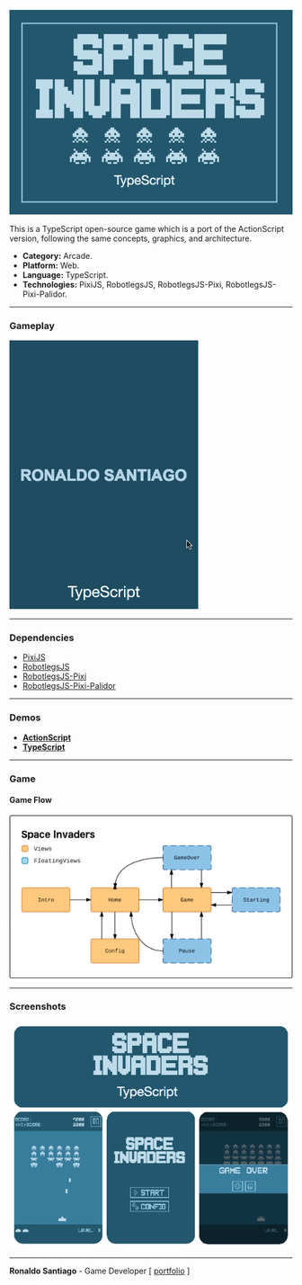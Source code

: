 ![cover](media/img_cover_space_invaders_ts.png)

This is a TypeScript open-source game which is a port of the ActionScript version, following the same concepts, graphics, and architecture.

+ **Category:** Arcade.
+ **Platform:** Web.
+ **Language:** TypeScript.
+ **Technologies:** PixiJS, RobotlegsJS, RobotlegsJS-Pixi, RobotlegsJS-Pixi-Palidor.

* * *

### Gameplay

![gif_ts](media/gif_space_invaders_ts_demo.gif)

* * *

### Dependencies

+ [PixiJS](http://www.pixijs.com/)
+ [RobotlegsJS](https://github.com/RobotlegsJS/RobotlegsJS-Framework/tree/master/packages/core)
+ [RobotlegsJS-Pixi](https://github.com/RobotlegsJS/RobotlegsJS-Framework/tree/master/packages/pixi)
+ [RobotlegsJS-Pixi-Palidor](https://github.com/RobotlegsJS/RobotlegsJS-Framework/tree/master/packages/pixi-palidor)

* * *

### Demos
+ **[ActionScript](https://ronaldosetzer.github.io/portfolio/open_source/space_invaders_as/)**
+ **[TypeScript](https://ronaldosetzer.github.io/portfolio/open_source/space_invaders_ts/)**

* * *

### Game

#### Game Flow

![screenshot01](media/img_ss_space_invaders_ts_01.png)

* * *

### Screenshots
![screenshot01](media/img_game_space_invaders_ts.png)
* * *

**Ronaldo Santiago**  - Game Developer [ [portfolio](https://ronaldosetzer.github.io/portfolio/) ]
